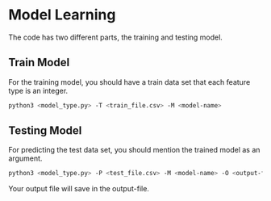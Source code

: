 # Model Learning

The code has two different parts, the training and testing model.

## Train Model
For the training model, you should have a train data set that each feature type is an integer.

```bash
python3 <model_type.py> -T <train_file.csv> -M <model-name>
```

## Testing Model
For predicting the test data set, you should mention the trained model as an argument.
```bash
python3 <model_type.py> -P <test_file.csv> -M <model-name> -O <output-file>
```

Your output file will save in the output-file.

